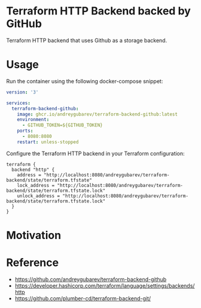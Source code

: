 # Terraform HTTP Backend backed by GitHub

Terraform HTTP backend that uses Github as a storage backend.

# Usage

Run the container using the following docker-compose snippet:

```yaml
version: '3'

services:
  terraform-backend-github:
    image: ghcr.io/andreygubarev/terraform-backend-github:latest
    environment:
      - GITHUB_TOKEN=${GITHUB_TOKEN}
    ports:
      - 8080:8080
    restart: unless-stopped
```

Configure the Terraform HTTP backend in your Terraform configuration:

```hcl
terraform {
  backend "http" {
    address = "http://localhost:8080/andreygubarev/terraform-backend/state/terraform.tfstate"
    lock_address = "http://localhost:8080/andreygubarev/terraform-backend/state/terraform.tfstate.lock"
    unlock_address = "http://localhost:8080/andreygubarev/terraform-backend/state/terraform.tfstate.lock"
  }
}
```

# Motivation

# Reference

- https://github.com/andreygubarev/terraform-backend-github
- https://developer.hashicorp.com/terraform/language/settings/backends/http
- https://github.com/plumber-cd/terraform-backend-git/
